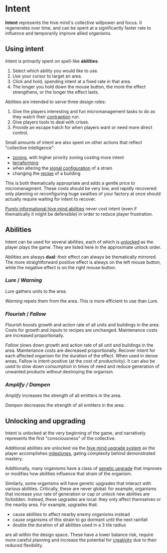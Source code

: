 # Intent

**Intent** represents the hive mind's collective willpower and focus.
It regenerates over time, and can be spent at a significantly faster rate to influence and temporarily improve allied organisms.

## Using intent

Intent is primarily spent on spell-like **abilities**:

1. Select which ability you would like to use.
2. Use your cursor to target an area.
3. Click and hold, spending intent at a fixed rate in that area.
4. The longer you hold down the mouse button, the more the effect strengthens, or the longer the effect lasts.

Abilities are intended to serve three design roles:

1. Give the players interesting and fun micromanagement tasks to do as they watch their [contraption](../high-level/creative-automation.md) run.
2. Give players tools to deal with crises.
3. Provide an escape hatch for when players want or need more direct control.

Small amounts of intent are also spent on other actions that reflect "collective intelligence":

- [zoning](zoning.md), with higher priority zoning costing more intent
- [terraforming](terraforming.md)
- when altering the [signal configuration](../signals/configuring-properties.md) of a strain
- changing the [recipe](../production-chains/recipes.md) of a building

This is both thematically appropriate and adds a gentle price to micromanagment.
These costs should be very low, and rapidly recovered: only planning or reconfiguring huge swathes of your factory at once should actually require waiting for intent to recover.

[Purely informational hive mind abilities](informational-tools.md) never cost intent (even if thematically it might be defensible) in order to reduce player frustration.

## Abilities

Intent can be used for several abilities, each of which is [unlocked](intent.md#unlocking-and-upgrading) as the player plays the game.
They are listed here in the approximate unlock order.

Abilities are always **dual**: their effect can always be thematically mirrored.
The more straightforward positive effect is always on the left mouse button,
while the negative effect is on the right mouse button.

### *Lure* / *Warning*

*Lure* gathers units to the area.

*Warning* repels them from the area.
This is more efficient to use than Lure.

### *Flourish* / *Fallow*

*Flourish* boosts growth and action rate of all units and buildings in the area.
Costs for growth and inputs to recipes are unchanged.
Maintenance costs are increased proportionally.

*Fallow* slows down growth and action rate of all unit and buildings in the area.
Maintenance costs are decreased proportionally.
Recover intent for each affected organism for the duration of the effect.
When used in dense areas, Fallow is intent-positive (at the cost of productivity).
It can also be used to slow down consumption in times of need and reduce generation of unwanted products without destroying the organism.

### *Amplify / Dampen*

*Amplify* increases the strength of all emitters in the area.

*Dampen* decreases the strength of all emitters in the area.

## Unlocking and upgrading

Intent is unlocked at the very beginning of the game, and narratively represents the first "consciousness" of the collective.

Additional abilities are unlocked via the [hive mind upgrade system](../research/hive-mind-upgrades.md) as the player accomplishes [milestones](../glossary.md#milestone), gating complexity behind demonstrated mastery.

Additionally, many organisms have a class of [genetic upgrade](../research/genetics.md) that improves or modifies how abilities influence that strain of the organism.

Similarly, some organisms will have genetic upgrades that interact with various abilities.
Critically, these are never global: for example, organisms that increase your rate of generation or cap or unlock new abilities are forbidden.
Instead, these upgrades are local: they only affect themselves or the nearby area.
For example, upgrades that:

- cause abilities to affect nearby enemy organisms instead
- cause organisms of this strain to go dormant until the next rainfall
- double the duration of all abilities used in a 3 tile radius

are all within the design space.
These have a lower balance risk, require more careful planning and increase the potential for [creativity](../high-level/creative-automation.md) due to their reduced flexibility.
